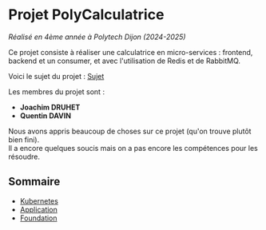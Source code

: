 # Projet PolyCalculatrice 

_Réalisé en 4ème année à Polytech Dijon (2024-2025)_

Ce projet consiste à réaliser une calculatrice en micro-services : frontend, backend et un consumer, et avec l'utilisation de Redis et de RabbitMQ.  

Voici le sujet du projet : [Sujet](https://github.com/JeromeMSD/module_virtualisation-et-cloud-computing/blob/main/projet.md)  

Les membres du projet sont : 
- **Joachim DRUHET**
- **Quentin DAVIN**

Nous avons appris beaucoup de choses sur ce projet (qu'on trouve plutôt bien fini).  
Il a encore quelques soucis mais on a pas encore les compétences pour les résoudre.

## Sommaire 
- [Kubernetes](./kubernetes/README.md)
- [Application](./application/README.md)
- [Foundation](./foundation/README.md)